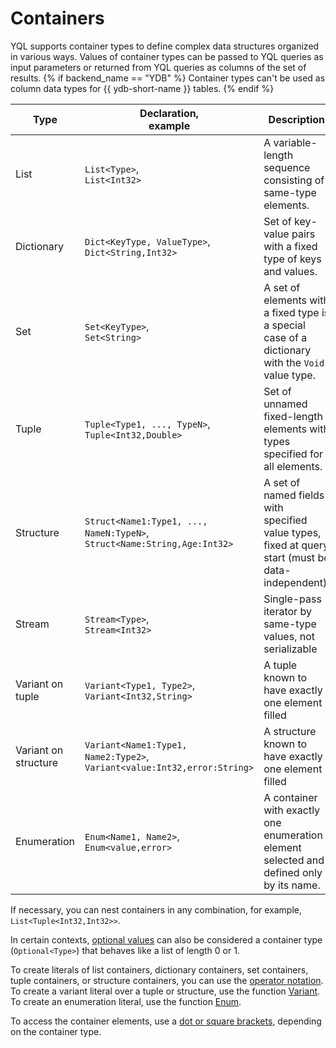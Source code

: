 # Containers

YQL supports container types to define complex data structures organized in various ways.
Values of container types can be passed to YQL queries as input parameters or returned from YQL queries as columns of the set of results.
{% if backend_name == "YDB" %}
Container types can't be used as column data types for {{ ydb-short-name }} tables.
{% endif %}

| Type | Declaration,<br/>example | Description |
| ------------ | ---------------- | ------------- |
| List | `List<Type>`,<br/>`List<Int32>` | A variable-length sequence consisting of same-type elements. |
| Dictionary | `Dict<KeyType, ValueType>`,<br/>`Dict<String,Int32>` | Set of key-value pairs with a fixed type of keys and values. |
| Set | `Set<KeyType>`,<br/>`Set<String>` | A set of elements with a fixed type is a special case of a dictionary with the `Void` value type. |
| Tuple | `Tuple<Type1, ..., TypeN>`,<br/>`Tuple<Int32,Double>` | Set of unnamed fixed-length elements with types specified for all elements. |
| Structure | `Struct<Name1:Type1, ..., NameN:TypeN>`,<br/> `Struct<Name:String,Age:Int32>` | A set of named fields with specified value types, fixed at query start (must be data-independent). |
| Stream | `Stream<Type>`,<br/> `Stream<Int32>` | Single-pass iterator by same-type values, not serializable |
| Variant on tuple | `Variant<Type1, Type2>`,<br/> `Variant<Int32,String>` | A tuple known to have exactly one element filled |
| Variant on structure | `Variant<Name1:Type1, Name2:Type2>`,<br/>`Variant<value:Int32,error:String>` | A structure known to have exactly one element filled |
| Enumeration | `Enum<Name1, Name2>`,<br/>`Enum<value,error>` | A container with exactly one enumeration element selected and defined only by its name. |

If necessary, you can nest containers in any combination, for example, `List<Tuple<Int32,Int32>>`.

In certain contexts, [optional values](optional.md) can also be considered a container type (`Optional<Type>`) that behaves like a list of length 0 or 1.

To create literals of list containers, dictionary containers, set containers, tuple containers, or structure containers, you can use the [operator notation](../builtins/basic.md#containerliteral).
To create a variant literal over a tuple or structure, use the function [Variant](../builtins/basic.md#variant).
To create an enumeration literal, use the function [Enum](../builtins/basic.md#enum).

To access the container elements, use a [dot or square brackets](../syntax/expressions.md#items-access), depending on the container type.
